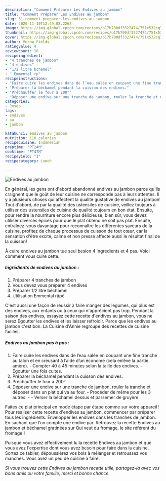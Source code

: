 ```yaml
---
description: "Comment Préparer Les Endives au jambon"
title: "Comment Préparer Les Endives au jambon"
slug: 51-comment-preparer-les-endives-au-jambon
date: 2020-11-10T12:49:08.226Z
image: https://img-global.cpcdn.com/recipes/b17b700df3327474/751x532cq70/endives-au-jambon-photo-principale-de-la-recette.jpg
thumbnail: https://img-global.cpcdn.com/recipes/b17b700df3327474/751x532cq70/endives-au-jambon-photo-principale-de-la-recette.jpg
cover: https://img-global.cpcdn.com/recipes/b17b700df3327474/751x532cq70/endives-au-jambon-photo-principale-de-la-recette.jpg
author: Verna Fields
ratingvalue: 4
reviewcount: 10
recipeingredient:
- "4 tranches de jambon"
- "4 endives"
- "1/2 litre bchamel"
- " Emmental rp"
recipeinstructions:
- "Faire cuire les endives dans de l’eau salée en coupant une fine tranche au talon et en creusant à l’aide d’un économe (cela enlève la partie amère). Compter 40 à 45 minutes selon la taille des endives. Égoutter une fois cuites."
- "Préparer la béchamel pendant la cuisson des endives."
- "Préchauffer le four à 200°"
- "Déposer une endive sur une tranche de jambon, rouler la tranche et déposer dans un plat qui va au four. Procéder de même pour les 3 autres.  Verser la béchamel dessus et parsemer de gruyère"
categories:
- Resep
tags:
- endives
- au
- jambon

katakunci: endives au jambon 
nutrition: 110 calories
recipecuisine: Indonesian
preptime: "PT24M"
cooktime: "PT47M"
recipeyield: "1"
recipecategory: Lunch

---
```



![Endives au jambon](https://img-global.cpcdn.com/recipes/b17b700df3327474/751x532cq70/endives-au-jambon-photo-principale-de-la-recette.jpg)

En général, les gens ont d'abord abandonné endives au jambon parce qu'ils craignent que le goût de leur cuisine ne corresponde pas à leurs attentes. Il y a plusieurs choses qui affectent la qualité gustative de endives au jambon! Tout d'abord, de par la qualité des ustensiles de cuisine, veillez toujours à utiliser des ustensiles de cuisine de qualité toujours en bon état. Ensuite, pour rendre la nourriture encore plus délicieuse, bien sûr, vous devez utiliser diverses épices pour que le plat obtenu ne soit pas plat. Ensuite, entraînez-vous davantage pour reconnaître les différentes saveurs de la cuisine, profitez de chaque processus de cuisson de tout cœur, car la sensation d'être excité, calme et non pressé affecte aussi le résultat final de la cuisson!

<!--inarticleads1-->

À cuire endives au jambon tue seul besion 4 Ingrédients et 4 pas. Voici comment vous cuire cette.

##### Ingrédients de endives au jambon :

1. Préparer 4 tranches de jambon
1. Vous devez vous préparer 4 endives
1. Préparer 1/2 litre béchamel
1. Utilisation  Emmental râpé


C&#39;est aussi une façon de réussir à faire manger des légumes, qui plus est des endives, aux enfants ou à ceux qui n&#39;apprécient pas trop. Pendant la saison des endives, essayez cette recette d&#39;endives au jambon, vous ne serez Égoutter les endives et les laisser refroidir. Parce que les endives au jambon c&#39;est bon. La Cuisine d&#39;Annie regroupe des recettes de cuisine faciles. 

<!--inarticleads2-->

##### Endives au jambon pas à pas :

1. Faire cuire les endives dans de l’eau salée en coupant une fine tranche au talon et en creusant à l’aide d’un économe (cela enlève la partie amère). - Compter 40 à 45 minutes selon la taille des endives. - Égoutter une fois cuites.
1. Préparer la béchamel pendant la cuisson des endives.
1. Préchauffer le four à 200°
1. Déposer une endive sur une tranche de jambon, rouler la tranche et déposer dans un plat qui va au four. - Procéder de même pour les 3 autres. -  - Verser la béchamel dessus et parsemer de gruyère


Faites ce plat principal en mode étape par étape comme sur votre appareil ! Pour réaliser cette recette d&#39;endives au jambon, commencer par préparer tous les ingrédients. Envelopper les endives dans les tranches de jambon. En sachant que l&#39;on compte une endive par. Retrouvez la recette Endives au jambon et béchamel gratinées sur Qui veut du fromage, le site référent du fromage ! 

<!--inarticleads1-->

<p>
Puisque vous avez effectivement lu la recette Endives au jambon et que vous avez l'expertise dont vous avez besoin pour faire dans la cuisine. Sortez ce tablier, dépoussiérez vos bols à mélanger et retroussez vos manches. Vous avez un peu de cuisine à faire.
</p>

<p>
<i>Si vous trouvez cette Endives au jambon recette utile, partagez-la avec vos bons amis ou votre famille, merci et bonne chance.</i>
</p>
